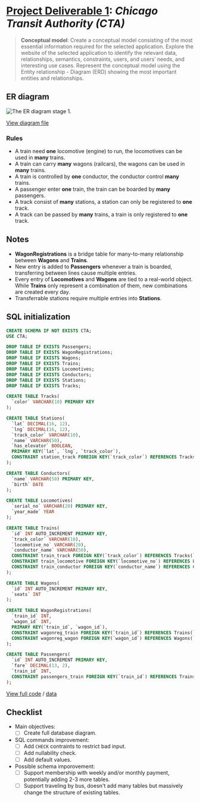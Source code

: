 # [Project Deliverable 1](https://github.com/hendraanggrian/IIT-CS425/blob/assets/assignments/proj.pdf): *Chicago Transit Authority (CTA)*

> **Conceptual model**: Create a conceptual model consisting of the most
  essential information required for the selected application. Explore the
  website of the selected application to identify the relevant data,
  relationships, semantics, constraints, users, and users’ needs, and
  interesting use cases. Represent the conceptual model using the Entity
  relationship - Diagram (ERD) showing the most important entities and
  relationships.

## ER diagram

![The ER diagram stage 1.](https://github.com/hendraanggrian/IIT-CS425/raw/assets/cta/er1.png)

[View diagram file](https://github.com/hendraanggrian/IIT-CS425/blob/main/cta/er.drawio)

### Rules

- A train need **one** locomotive (engine) to run, the locomotives can be used
  in **many** trains.
- A train can carry **many** wagons (railcars), the wagons can be used in
  **many** trains.
- A train is controlled by **one** conductor, the conductor control **many**
  trains.
- A passenger enter **one** train, the train can be boarded by **many**
  passengers.
- A track consist of **many** stations, a station can only be registered to
  **one** track.
- A track can be passed by **many** trains, a train is only registered to
  **one** track.

## Notes

- **WagonRegistrations** is a bridge table for many-to-many relationship
  between **Wagons** and **Trains**.
- New entry is added to **Passengers** whenever a train is boarded, transferring
  between lines cause multiple entries.
- Every entry of **Locomotives** and **Wagons** are tied to a real-world object.
  While **Trains** only represent a combination of them, new combinations are
  created every day.
- Transferrable stations require multiple entries into **Stations**.

## SQL initialization

```sql
CREATE SCHEMA IF NOT EXISTS CTA;
USE CTA;

DROP TABLE IF EXISTS Passengers;
DROP TABLE IF EXISTS WagonRegistrations;
DROP TABLE IF EXISTS Wagons;
DROP TABLE IF EXISTS Trains;
DROP TABLE IF EXISTS Locomotives;
DROP TABLE IF EXISTS Conductors;
DROP TABLE IF EXISTS Stations;
DROP TABLE IF EXISTS Tracks;

CREATE TABLE Tracks(
  `color` VARCHAR(10) PRIMARY KEY
);

CREATE TABLE Stations(
  `lat` DECIMAL(16, 12),
  `lng` DECIMAL(16, 12),
  `track_color` VARCHAR(10),
  `name` VARCHAR(50),
  `has_elevator` BOOLEAN,
  PRIMARY KEY(`lat`, `lng`, `track_color`),
  CONSTRAINT station_track FOREIGN KEY(`track_color`) REFERENCES Tracks(`color`)
);

CREATE TABLE Conductors(
  `name` VARCHAR(50) PRIMARY KEY,
  `birth` DATE
);

CREATE TABLE Locomotives(
  `serial_no` VARCHAR(20) PRIMARY KEY,
  `year_made` YEAR
);

CREATE TABLE Trains(
  `id` INT AUTO_INCREMENT PRIMARY KEY,
  `track_color` VARCHAR(10),
  `locomotive_no` VARCHAR(20),
  `conductor_name` VARCHAR(50),
  CONSTRAINT train_track FOREIGN KEY(`track_color`) REFERENCES Tracks(`color`),
  CONSTRAINT train_locomotive FOREIGN KEY(`locomotive_no`) REFERENCES Locomotives(`serial_no`),
  CONSTRAINT train_conductor FOREIGN KEY(`conductor_name`) REFERENCES Conductors(`name`)
);

CREATE TABLE Wagons(
  `id` INT AUTO_INCREMENT PRIMARY KEY,
  `seats` INT
);

CREATE TABLE WagonRegistrations(
  `train_id` INT,
  `wagon_id` INT,
  PRIMARY KEY(`train_id`, `wagon_id`),
  CONSTRAINT wagonreg_train FOREIGN KEY(`train_id`) REFERENCES Trains(`id`),
  CONSTRAINT wagonreg_wagon FOREIGN KEY(`wagon_id`) REFERENCES Wagons(`id`)
);

CREATE TABLE Passengers(
  `id` INT AUTO_INCREMENT PRIMARY KEY,
  `fare` DECIMAL(13, 2),
  `train_id` INT,
  CONSTRAINT passengers_train FOREIGN KEY(`train_id`) REFERENCES Trains(`id`)
);
```

[View full code](https://github.com/hendraanggrian/IIT-CS425/blob/main/cta/initialize1.sql)
/ [data](https://github.com/hendraanggrian/IIT-CS425/blob/main/cta/data1.sql)

## Checklist

- Main objectives:
  - [ ] Create full database diagram.
- SQL commands improvement:
  - [ ] Add `CHECK` contraints to restrict bad input.
  - [ ] Add nullability check.
  - [ ] Add default values.
- Possible schema imporovement:
  - [ ] Support membership with weekly and/or monthly payment, potentially
    adding 2-3 more tables.
  - [ ] Support traveling by bus, doesn't add many tables but massively change
    the structure of existing tables.
